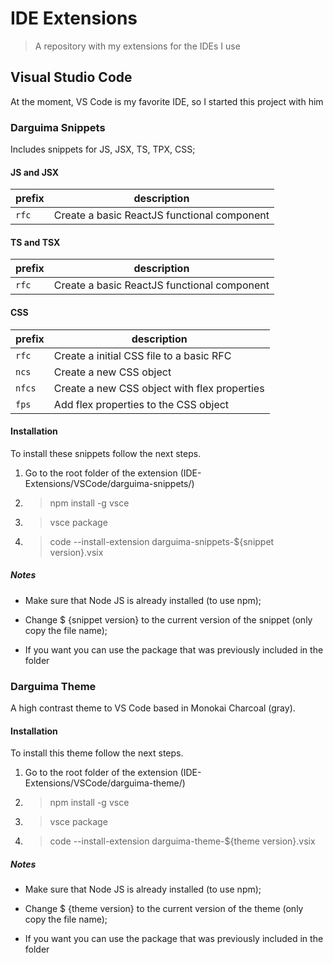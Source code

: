 # IDE Extensions

> A repository with my extensions for the IDEs I use

## Visual Studio Code

At the moment, VS Code is my favorite IDE, so I started this project with him

### Darguima Snippets

Includes snippets for JS, JSX, TS, TPX, CSS;

#### JS and JSX

|    prefix    |     description                                  |
|--------------|--------------------------------------------------|
|        `rfc` | Create a basic ReactJS functional component      |


#### TS and TSX

|    prefix    |     description                                  |
|--------------|--------------------------------------------------|
|        `rfc` | Create a basic ReactJS functional component      |


#### CSS

|    prefix    |     description                                  |
|--------------|--------------------------------------------------|
|        `rfc` | Create a initial CSS file to a basic RFC         |
|        `ncs` | Create a new CSS object                          |
|       `nfcs` | Create a new CSS object with flex properties     |
|        `fps` | Add flex properties to the CSS object            |


#### Installation

To install these snippets follow the next steps.

1. Go to the root folder of the extension (IDE-Extensions/VSCode/darguima-snippets/)

2. > npm install -g vsce

3. > vsce package

4. > code --install-extension darguima-snippets-${snippet version}.vsix

##### Notes

* Make sure that Node JS is already installed (to use npm);

* Change $ {snippet version} to the current version of the snippet (only copy the file name);

* If you want you can use the package that was previously included in the folder


### Darguima Theme

A high contrast theme to VS Code based in Monokai Charcoal (gray).

#### Installation

To install this theme follow the next steps.

1. Go to the root folder of the extension (IDE-Extensions/VSCode/darguima-theme/)

2. > npm install -g vsce

3. > vsce package

4. > code --install-extension darguima-theme-${theme version}.vsix

##### Notes

* Make sure that Node JS is already installed (to use npm);

* Change $ {theme version} to the current version of the theme (only copy the file name);

* If you want you can use the package that was previously included in the folder

